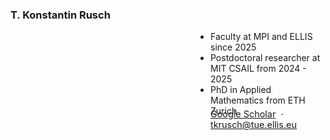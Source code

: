 <head>
  <style>
    /* default / laptop */
    ul.flex-indent {
      margin-left: 10rem;
      padding-left: 10rem;
    }

    /* phones & small tablets */
    @media (max-width: 600px) {
      ul.flex-indent {
        margin-left: 1rem;
        padding-left: 1rem;
      }
    }
  </style>
  <style>
@media (max-width:600px){
  .contact-links{
    margin-top:-0.3rem;   /* or 0rem—adjust until it looks right */
  }
}
</style>
</head>


### T. Konstantin Rusch
<ul class="flex-indent">
<li>Faculty at MPI and ELLIS since 2025</li>
  <li>Postdoctoral researcher at MIT CSAIL from 2024 - 2025</li>
  <li>PhD in Applied Mathematics from ETH Zurich</li>

<p class="contact-links"
   style="clear:both; margin-top:-0.8rem; font-size:0.9rem;">
  <a href="https://scholar.google.de/citations?user=9LajlSsAAAAJ&hl=en"
     target="_blank" rel="noopener">Google Scholar</a>
  &nbsp;·&nbsp;
  <a href="mailto:tkrusch@tue.ellis.eu">tkrusch@tue.ellis.eu</a>
</p>
